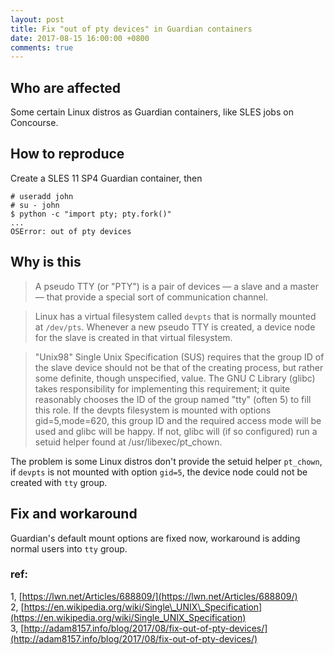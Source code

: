 ```yaml
---
layout: post
title: Fix "out of pty devices" in Guardian containers
date: 2017-08-15 16:00:00 +0800
comments: true
---
```


## Who are affected

Some certain Linux distros as Guardian containers, like SLES jobs on Concourse.

## How to reproduce

Create a SLES 11 SP4 Guardian container, then

    # useradd john
    # su - john
    $ python -c "import pty; pty.fork()"
    ...
    OSError: out of pty devices

## Why is this

> A pseudo TTY (or "PTY") is a pair of devices — a slave and a master — that provide a special sort of communication channel.

> Linux has a virtual filesystem called `devpts` that is normally mounted at `/dev/pts`. Whenever a new pseudo TTY is created, a device node for the slave is created in that virtual filesystem.

> "Unix98" Single Unix Specification (SUS) requires that the group ID of the slave device should not be that of the creating process, but rather some definite, though unspecified, value. The GNU C Library (glibc) takes responsibility for implementing this requirement; it quite reasonably chooses the ID of the group named "tty" (often 5) to fill this role. If the devpts filesystem is mounted with options gid=5,mode=620, this group ID and the required access mode will be used and glibc will be happy. If not, glibc will (if so configured) run a setuid helper found at /usr/libexec/pt\_chown. 

The problem is some Linux distros don't provide the setuid helper `pt_chown`, if `devpts` is not mounted with option `gid=5`, the device node could not be created with `tty` group.

## Fix and workaround

Guardian's default mount options are fixed now, workaround is adding normal users into `tty` group.

### ref:
1, [https://lwn.net/Articles/688809/](https://lwn.net/Articles/688809/)  
2, [https://en.wikipedia.org/wiki/Single\_UNIX\_Specification](https://en.wikipedia.org/wiki/Single_UNIX_Specification)  
3, [http://adam8157.info/blog/2017/08/fix-out-of-pty-devices/](http://adam8157.info/blog/2017/08/fix-out-of-pty-devices/)

